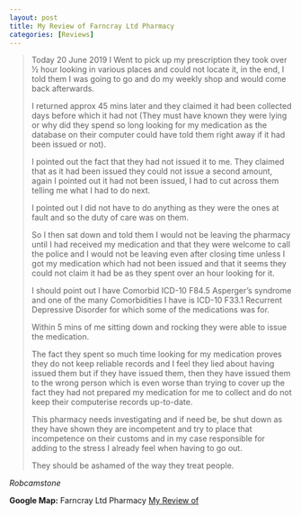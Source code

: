 ```yaml
---
layout: post
title: My Review of Farncray Ltd Pharmacy
categories: [Reviews]
---
```


> Today 20 June 2019 I Went to pick up my prescription they took over &frac12; hour looking in various places and could not locate it, in the end, I told them I was going to go and do my weekly shop and would come back afterwards.
>
> I returned approx 45 mins later and they claimed it had been collected days before which it had not (They must have known they were lying or why did they spend so long looking for my medication as the database on their computer could have told them right away if it had been issued or not).
>
> I pointed out the fact that they had not issued it to me. They claimed that as it had been issued they could not issue a second amount, again I pointed out it had not been issued, I had to cut across them telling me what I had to do next.
>
> I pointed out I did not have to do anything as they were the ones at fault and so the duty of care was on them.
>
> So I then sat down and told them I would not be leaving the pharmacy until I had received my medication and that they were welcome to call the police and I would not be leaving even after closing time unless I got my medication which had not been issued and that it seems they could not claim it had be as they spent over an hour looking for it.
>
> I should point out I have Comorbid ICD-10 F84.5 Asperger’s syndrome and one of the many Comorbidities I have is ICD-10 F33.1 Recurrent Depressive Disorder for which some of the medications was for.
>
> Within 5 mins of me sitting down and rocking they were able to issue the medication.
>
> The fact they spent so much time looking for my medication proves they do not keep reliable records and I feel they lied about having issued them but if they have issued them, then they have issued them to the wrong person which is even worse than trying to cover up the fact they had not prepared my medication for me to collect and do not keep their computerise records up-to-date.
>
> This pharmacy needs investigating and if need be, be shut down as they have shown they are incompetent and try to place that incompetence on their customs and in my case responsible for adding to the stress I already feel when having to go out.
>
> They should be ashamed of the way they treat people.

<cite>Robcamstone</cite>

**Google Map:**
<span class="post-categories">Farncray Ltd Pharmacy [My Review of](https://www.google.com/maps/reviews/@51.3738445,0.0955172,17z/data=!3m1!4b1!4m5!14m4!1m3!1m2!1s110731384844099277338!2s0x47d8ac9c22d12afd:0x33bbf18f6d4b5cfd?hl=en-GB)</span>
